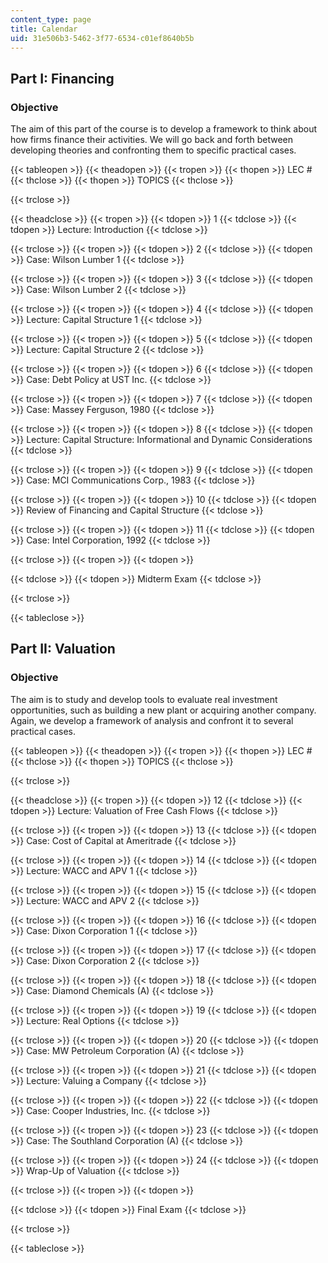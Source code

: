 ```yaml
---
content_type: page
title: Calendar
uid: 31e506b3-5462-3f77-6534-c01ef8640b5b
---
```


Part I: Financing
-----------------

### Objective

The aim of this part of the course is to develop a framework to think about how firms finance their activities. We will go back and forth between developing theories and confronting them to specific practical cases.

{{< tableopen >}}
{{< theadopen >}}
{{< tropen >}}
{{< thopen >}}
LEC #
{{< thclose >}}
{{< thopen >}}
TOPICS
{{< thclose >}}

{{< trclose >}}

{{< theadclose >}}
{{< tropen >}}
{{< tdopen >}}
1
{{< tdclose >}}
{{< tdopen >}}
Lecture: Introduction
{{< tdclose >}}

{{< trclose >}}
{{< tropen >}}
{{< tdopen >}}
2
{{< tdclose >}}
{{< tdopen >}}
Case: Wilson Lumber 1
{{< tdclose >}}

{{< trclose >}}
{{< tropen >}}
{{< tdopen >}}
3
{{< tdclose >}}
{{< tdopen >}}
Case: Wilson Lumber 2
{{< tdclose >}}

{{< trclose >}}
{{< tropen >}}
{{< tdopen >}}
4
{{< tdclose >}}
{{< tdopen >}}
Lecture: Capital Structure 1
{{< tdclose >}}

{{< trclose >}}
{{< tropen >}}
{{< tdopen >}}
5
{{< tdclose >}}
{{< tdopen >}}
Lecture: Capital Structure 2
{{< tdclose >}}

{{< trclose >}}
{{< tropen >}}
{{< tdopen >}}
6
{{< tdclose >}}
{{< tdopen >}}
Case: Debt Policy at UST Inc.
{{< tdclose >}}

{{< trclose >}}
{{< tropen >}}
{{< tdopen >}}
7
{{< tdclose >}}
{{< tdopen >}}
Case: Massey Ferguson, 1980
{{< tdclose >}}

{{< trclose >}}
{{< tropen >}}
{{< tdopen >}}
8
{{< tdclose >}}
{{< tdopen >}}
Lecture: Capital Structure: Informational and Dynamic Considerations
{{< tdclose >}}

{{< trclose >}}
{{< tropen >}}
{{< tdopen >}}
9
{{< tdclose >}}
{{< tdopen >}}
Case: MCI Communications Corp., 1983
{{< tdclose >}}

{{< trclose >}}
{{< tropen >}}
{{< tdopen >}}
10
{{< tdclose >}}
{{< tdopen >}}
Review of Financing and Capital Structure
{{< tdclose >}}

{{< trclose >}}
{{< tropen >}}
{{< tdopen >}}
11
{{< tdclose >}}
{{< tdopen >}}
Case: Intel Corporation, 1992
{{< tdclose >}}

{{< trclose >}}
{{< tropen >}}
{{< tdopen >}}

{{< tdclose >}}
{{< tdopen >}}
Midterm Exam
{{< tdclose >}}

{{< trclose >}}

{{< tableclose >}}

  

Part II: Valuation
------------------

### Objective

The aim is to study and develop tools to evaluate real investment opportunities, such as building a new plant or acquiring another company. Again, we develop a framework of analysis and confront it to several practical cases.

{{< tableopen >}}
{{< theadopen >}}
{{< tropen >}}
{{< thopen >}}
LEC #
{{< thclose >}}
{{< thopen >}}
TOPICS
{{< thclose >}}

{{< trclose >}}

{{< theadclose >}}
{{< tropen >}}
{{< tdopen >}}
12
{{< tdclose >}}
{{< tdopen >}}
Lecture: Valuation of Free Cash Flows
{{< tdclose >}}

{{< trclose >}}
{{< tropen >}}
{{< tdopen >}}
13
{{< tdclose >}}
{{< tdopen >}}
Case: Cost of Capital at Ameritrade
{{< tdclose >}}

{{< trclose >}}
{{< tropen >}}
{{< tdopen >}}
14
{{< tdclose >}}
{{< tdopen >}}
Lecture: WACC and APV 1
{{< tdclose >}}

{{< trclose >}}
{{< tropen >}}
{{< tdopen >}}
15
{{< tdclose >}}
{{< tdopen >}}
Lecture: WACC and APV 2
{{< tdclose >}}

{{< trclose >}}
{{< tropen >}}
{{< tdopen >}}
16
{{< tdclose >}}
{{< tdopen >}}
Case: Dixon Corporation 1
{{< tdclose >}}

{{< trclose >}}
{{< tropen >}}
{{< tdopen >}}
17
{{< tdclose >}}
{{< tdopen >}}
Case: Dixon Corporation 2
{{< tdclose >}}

{{< trclose >}}
{{< tropen >}}
{{< tdopen >}}
18
{{< tdclose >}}
{{< tdopen >}}
Case: Diamond Chemicals (A)
{{< tdclose >}}

{{< trclose >}}
{{< tropen >}}
{{< tdopen >}}
19
{{< tdclose >}}
{{< tdopen >}}
Lecture: Real Options
{{< tdclose >}}

{{< trclose >}}
{{< tropen >}}
{{< tdopen >}}
20
{{< tdclose >}}
{{< tdopen >}}
Case: MW Petroleum Corporation (A)
{{< tdclose >}}

{{< trclose >}}
{{< tropen >}}
{{< tdopen >}}
21
{{< tdclose >}}
{{< tdopen >}}
Lecture: Valuing a Company
{{< tdclose >}}

{{< trclose >}}
{{< tropen >}}
{{< tdopen >}}
22
{{< tdclose >}}
{{< tdopen >}}
Case: Cooper Industries, Inc.
{{< tdclose >}}

{{< trclose >}}
{{< tropen >}}
{{< tdopen >}}
23
{{< tdclose >}}
{{< tdopen >}}
Case: The Southland Corporation (A)
{{< tdclose >}}

{{< trclose >}}
{{< tropen >}}
{{< tdopen >}}
24
{{< tdclose >}}
{{< tdopen >}}
Wrap-Up of Valuation
{{< tdclose >}}

{{< trclose >}}
{{< tropen >}}
{{< tdopen >}}

{{< tdclose >}}
{{< tdopen >}}
Final Exam
{{< tdclose >}}

{{< trclose >}}

{{< tableclose >}}